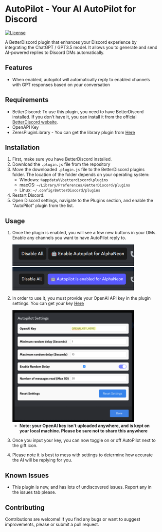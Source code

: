 # AutoPilot - Your AI AutoPilot for Discord

[![License](https://img.shields.io/badge/license-MIT-blue.svg)](LICENSE)

A BetterDiscord plugin that enhances your Discord experience by integrating the ChatGPT / GPT3.5 model. It allows you to generate and send AI-powered replies to Discord DMs automatically.

## Features

- When enabled, autopilot will automatically reply to enabled channels with GPT responses based on your conversation

## Requirements

- BetterDiscord: To use this plugin, you need to have BetterDiscord installed. If you don't have it, you can install it from the official [BetterDiscord website](https://betterdiscord.app/).
- OpenAPI Key
- ZeresPluginLibrary - You can get the library plugin from [Here](https://betterdiscord.app/plugin/ZeresPluginLibrary)

## Installation

1. First, make sure you have BetterDiscord installed.
2. Download the `.plugin.js` file from the repository
4. Move the downloaded `.plugin.js` file to the BetterDiscord plugins folder. The location of the folder depends on your operating system:
   - Windows: `%appdata%\betterdiscord\plugins`
   - macOS: `~/Library/Preferences/BetterDiscord/plugins`
   - Linux: `~/.config/BetterDiscord/plugins`
5. Restart Discord.
6. Open Discord settings, navigate to the Plugins section, and enable the "AutoPilot" plugin from the list.

## Usage

1. Once the plugin is enabled, you will see a few new buttons in your DMs. Enable any channels you want to have AutoPilot reply to.

   <img src="images/enable.png" alt="Enable AutoPilot" width="400"/>
   <img src="images/enabled.png" alt="Enabled AutoPilot" width="400"/>

2. In order to use it, you must provide your OpenAI API key in the plugin settings. You can get your key [Here](https://platform.openai.com/account/api-keys)

   <img src="images/Settings.png" alt="AutoPilot Settings" width="400"/>

   - __Note: your OpenAI key isn't uploaded anywhere, and is kept on your local machine. Please be sure not to share this anywhere__
4. Once you input your key, you can now toggle on or off AutoPilot next to the gift icon.
5. Please note it is best to mess with settings to determine how accurate the AI will be replying for you.


## Known Issues

- This plugin is new, and has lots of undiscovered issues. Report any in the issues tab please.

## Contributing

Contributions are welcome! If you find any bugs or want to suggest improvements, please or submit a pull request.
